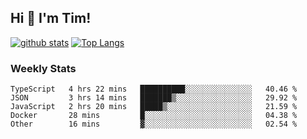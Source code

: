 ## Hi 👋 I'm Tim!
  
  [![github stats](https://github-readme-stats.vercel.app/api?username=thostetler&theme=dracula&count_private=true&show_icons=true)](https://github.com/thostetler/github-readme-stats)
  [![Top Langs](https://github-readme-stats.vercel.app/api/top-langs/?username=thostetler&layout=compact&count_private=true&theme=dracula&show_icons=true)](https://github.com/thostetler/github-readme-stats)
 
 ### Weekly Stats
<!--START_SECTION:waka-->
```text
TypeScript   4 hrs 22 mins   ██████████░░░░░░░░░░░░░░░   40.46 % 
JSON         3 hrs 14 mins   ███████▒░░░░░░░░░░░░░░░░░   29.92 % 
JavaScript   2 hrs 20 mins   █████▒░░░░░░░░░░░░░░░░░░░   21.59 % 
Docker       28 mins         █░░░░░░░░░░░░░░░░░░░░░░░░   04.38 % 
Other        16 mins         ▓░░░░░░░░░░░░░░░░░░░░░░░░   02.54 % 
```
<!--END_SECTION:waka-->
